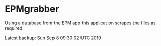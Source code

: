 # EPMgrabber
Using a database from the EPM app this application scrapes the files as required


Latest backup: Sun Sep 8 09:30:02 UTC 2019
